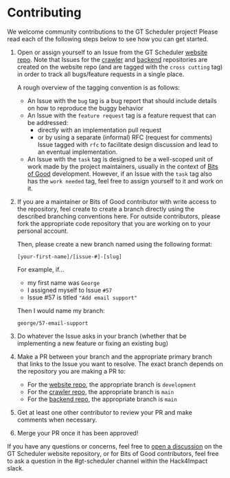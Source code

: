 # Contributing

We welcome community contributions to the GT Scheduler project! Please read each of the following steps below to see how you can get started.

1. Open or assign yourself to an Issue from the GT Scheduler [website repo](https://github.com/gt-scheduler/website). Note that Issues for the [crawler](https://github.com/gt-scheduler/crawler) and [backend](https://github.com/gt-scheduler/backend) repositories are created on the website repo (and are tagged with the `cross cutting` tag) in order to track all bugs/feature requests in a single place.

    A rough overview of the tagging convention is as follows:
    - An Issue with the `bug` tag is a bug report that should include details on how to reproduce the buggy behavior
    - An Issue with the `feature request` tag is a feature request that can be addressed:
        - directly with an implementation pull request
        - or by using a separate (informal) RFC (request for comments) Issue tagged with `rfc` to facilitate design discussion and lead to an eventual implementation.
    - An Issue with the `task` tag is designed to be a well-scoped unit of work made by the project maintainers, usually in the context of [Bits of Good](https://bitsofgood.org/) development. However, if an Issue with the `task` tag also has the `work needed` tag, feel free to assign yourself to it and work on it.
1. If you are a maintainer or Bits of Good contributor with write access to the repository, feel create to create a branch directly using the described branching conventions here. For outside contributors, please fork the appropriate code repository that you are working on to your personal account.

    Then, please create a new branch named using the following format:
    ```
    [your-first-name]/[issue-#]-[slug]
    ```

    For example, if...
    - my first name was `George`
    - I assigned myself to Issue `#57`
    - Issue #57 is titled `"Add email support"`

    Then I would name my branch:
    ```
    george/57-email-support
    ```

1. Do whatever the Issue asks in your branch (whether that be implementing a new feature or fixing an existing bug)
1. Make a PR between your branch and the appropriate primary branch that links to the Issue you want to resolve. The exact branch depends on the repository you are making a PR to:
    - For the [website repo](https://github.com/gt-scheduler/website), the appropriate branch is `development`
    - For the [crawler repo](https://github.com/gt-scheduler/crawler), the appropriate branch is `main`
    - For the [backend repo](https://github.com/gt-scheduler/backend), the appropriate branch is `main`
1. Get at least one other contributor to review your PR and make comments when necessary.
1. Merge your PR once it has been approved!

If you have any questions or concerns, feel free to [open a discussion](https://github.com/gt-scheduler/website/discussions) on the GT Scheduler website repository, or for Bits of Good contributors, feel free to ask a question in the #gt-scheduler channel within the Hack4Impact slack.
